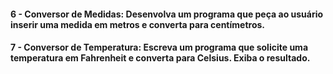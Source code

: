 #### 6 - Conversor de Medidas: Desenvolva um programa que peça ao usuário inserir uma medida em metros e converta para centímetros.

#### 7 - Conversor de Temperatura: Escreva um programa que solicite uma temperatura em Fahrenheit e converta para Celsius. Exiba o resultado.
